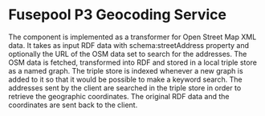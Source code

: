 Fusepool P3 Geocoding Service
=============================

The component is implemented as a transformer for Open Street Map XML data. It takes as input RDF data with schema:streetAddress property and 
optionally the URL of the OSM data set to search for the addresses. The OSM data is fetched, transformed into RDF and stored in a local 
triple store as a named graph. The triple store is indexed whenever a new graph is added to it so that it would be possible to make a keyword 
search. The addresses sent by the client are searched in the triple store in order to retrieve the geographic coordinates. The original RDF 
data and the coordinates are sent back to the client.
